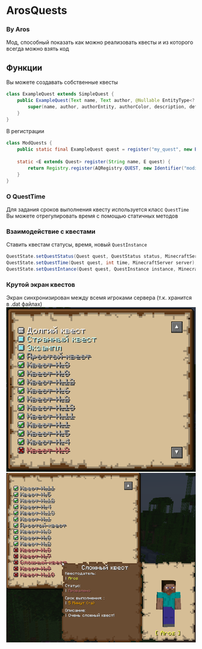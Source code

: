 # ArosQuests
### By Aros
Мод, способный показать как можно реализовать квесты и из которого всегда можно взять код

## Функции
Вы можете создавать собственные квесты
```java
class ExampleQuest extends SimpleQuest {
    public ExampleQuest(Text name, Text author, @Nullable EntityType<? extends LivingEntity> authorEntity, Integer authorColor, Text description, QuestTime defaultTime) {
        super(name, author, authorEntity, authorColor, description, defaultTime);
    }
}
```
В регистрации
```java
class ModQuests {
    public static final ExampleQuest quest = register("my_quest", new ExampleQuest(...));
    
    static <E extends Quest> register(String name, E quest) {
        return Registry.register(AQRegistry.QUEST, new Identifier("modid", name), quest);
    }
}
```
### О QuestTime
Для задания сроков выполнения квесту используется класс `QuestTime`\
Вы можете отрегулировать время с помощью статичных методов

### Взаимодействие с квестами
Ставить квестам статусы, время, новый `QuestInstance`
```java
QuestState.setQuestStatus(Quest quest, QuestStatus status, MinecraftServer server);
QuestState.setQuestTime(Quest quest, int time, MinecraftServer server);
QuestState.setQuestIntance(Quest quest, QuestInstance instance, MinecraftServer server);
```

### Крутой экран квестов
Экран синхронизирован между всемя игроками сервера (т.к. хранится в .dat файлах)
![](img.png)
![](img2.png)